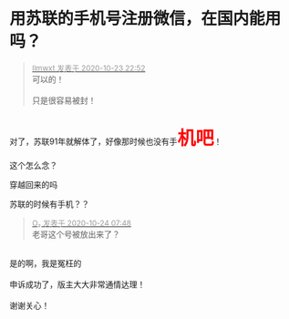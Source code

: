 # 用苏联的手机号注册微信，在国内能用吗？


<div class="quote"><blockquote><font size="2"><a href="https://www.hostloc.com/forum.php?mod=redirect&amp;goto=findpost&amp;pid=9343733&amp;ptid=757801" target="_blank"><font color="#999999">llmwxt 发表于 2020-10-23 22:52</font></a></font><br />
可以的！<br />
<br />
只是很容易被封！</blockquote></div><br />
对了，苏联91年就解体了，好像那时候也没有手<font color="Red"><font size="6"><strong>机吧</strong></font></font>！<br />
<br />
这个怎么念？

穿越回来的吗 

苏联的时候有手机？？<img id="aimg_nCZ0G" onclick="zoom(this, this.src, 0, 0, 0)" class="zoom" src="https://cdn.jsdelivr.net/gh/hishis/forum-master/public/images/patch.gif" onmouseover="img_onmouseoverfunc(this)" onload="thumbImg(this)" border="0" alt="" />

<div class="quote"><blockquote><font size="2"><a href="https://www.hostloc.com/forum.php?mod=redirect&amp;goto=findpost&amp;pid=9344247&amp;ptid=757801" target="_blank"><font color="#999999">O₂ 发表于 2020-10-24 07:48</font></a></font><br />
老哥这个号被放出来了？</blockquote></div><br />
是的啊，我是冤枉的<br />
<br />
申诉成功了，版主大大非常通情达理！<br />
<br />
谢谢关心！
